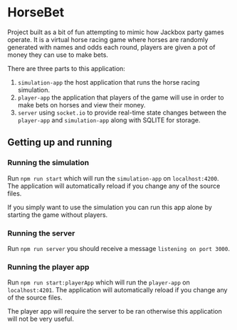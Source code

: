 # HorseBet

Project built as a bit of fun attempting to mimic how Jackbox party games operate. It is a virtual horse racing game where horses are randomly generated with names and odds each round, players are given a pot of money they can use to make bets.

There are three parts to this application:

1. `simulation-app` the host application that runs the horse racing simulation.
2. `player-app` the application that players of the game will use in order to make bets on horses and view their money.
3. `server` using `socket.io` to provide real-time state changes between the `player-app` and `simulation-app` along with SQLITE for storage.

## Getting up and running

### Running the simulation

Run `npm run start` which will run the `simulation-app` on `localhost:4200`. The application will automatically reload if you change any of the source files.

If you simply want to use the simulation you can run this app alone by starting the game without players.

### Running the server

Run `npm run server` you should receive a message `listening on port 3000`.

### Running the player app

Run `npm run start:playerApp` which will run the `player-app` on `localhost:4201`. The application will automatically reload if you change any of the source files.

The player app will require the server to be ran otherwise this application will not be very useful.
